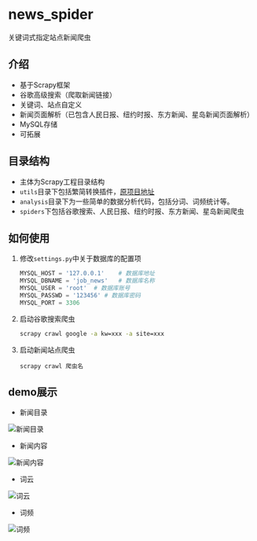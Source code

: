 # news_spider
关键词式指定站点新闻爬虫
## 介绍
- 基于Scrapy框架
- 谷歌高级搜索（爬取新闻链接）
- 关键词、站点自定义
- 新闻页面解析（已包含人民日报、纽约时报、东方新闻、星岛新闻页面解析）
- MySQL存储
- 可拓展
## 目录结构
- 主体为Scrapy工程目录结构
- `utils`目录下包括繁简转换插件，[原项目地址](https://github.com/skydark/nstools/tree/master/zhtools)
- `analysis`目录下为一些简单的数据分析代码，包括分词、词频统计等。
- `spiders`下包括谷歌搜索、人民日报、纽约时报、东方新闻、星岛新闻爬虫

## 如何使用

1. 修改`settings.py`中关于数据库的配置项

    ```python
    MYSQL_HOST = '127.0.0.1'	# 数据库地址
    MYSQL_DBNAME = 'job_news'	# 数据库名称
    MYSQL_USER = 'root'  # 数据库账号
    MYSQL_PASSWD = '123456'	# 数据库密码
    MYSQL_PORT = 3306
    ```

2. 启动谷歌搜索爬虫

   ```sh
   scrapy crawl google -a kw=xxx -a site=xxx
   ```

3. 启动新闻站点爬虫

    ```
    scrapy crawl 爬虫名
    ```

## demo展示

- 新闻目录

![新闻目录](https://cdn.jsdelivr.net/gh/luzy99/cdn@latest/img/20200919223503.png)

- 新闻内容

![新闻内容](https://cdn.jsdelivr.net/gh/luzy99/cdn@latest/img/20200919223524.png)

- 词云

![词云](https://cdn.jsdelivr.net/gh/luzy99/cdn@latest/img/20200919223725.png)

- 词频

![词频](https://cdn.jsdelivr.net/gh/luzy99/cdn@latest/img/20200919223810.png)

